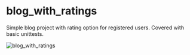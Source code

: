 # blog_with_ratings
Simple blog project with rating option for registered users. Covered with basic unittests.

![blog_with_ratings](https://user-images.githubusercontent.com/110901739/225876462-d40a43c6-8287-402b-9a79-a29e01d09c15.png)
